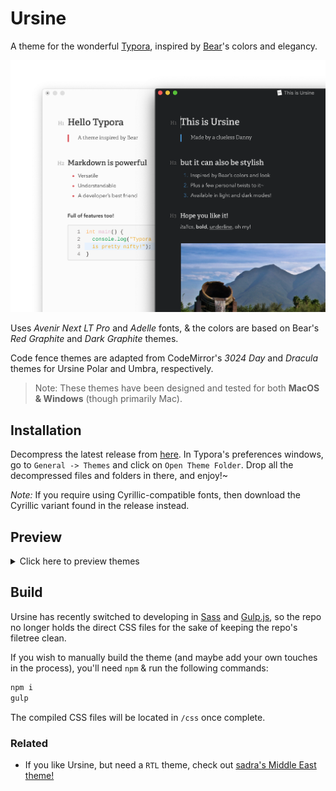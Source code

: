 # Ursine

A theme for the wonderful [Typora](https://typora.io), inspired by [Bear](https://bear.app)'s colors and elegancy.

![thumbnail](images/thumbnail.png)

Uses *Avenir Next LT Pro* and *Adelle* fonts, & the colors are based on Bear's *Red Graphite* and *Dark Graphite* themes.

Code fence themes are adapted from CodeMirror's *3024 Day* and *Dracula* themes for Ursine Polar and Umbra, respectively.

> Note: These themes have been designed and tested for both **MacOS & Windows** (though primarily Mac).

## Installation

Decompress the latest release from [here](https://github.com/aCluelessDanny/typora-theme-ursine/releases). In Typora's preferences windows, go to `General -> Themes` and click on `Open Theme Folder`. Drop all the decompressed files and folders in there, and enjoy!~

*Note:* If you require using Cyrillic-compatible fonts, then download the Cyrillic variant found in the release instead.

## Preview

<details>
<summary>Click here to preview themes</summary>

Ursine Polar | Ursine Umbra
:---:|:---:
![Polar Preview 1](images/polar-1.png) | ![Umbra Preview 1](images/umbra-1.png)
![Polar Preview 2](images/polar-2.png) | ![Umbra Preview 2](images/umbra-2.png)
![Polar Preview 3](images/polar-3.png) | ![Umbra Preview 3](images/umbra-3.png)
![Polar Splashscreen](images/polar-splashscreen.png) | ![Umbra Splashscreen](images/umbra-splashscreen.png)
![Polar Source Code Preview](images/polar-source.png) | ![Umbra Source Code Preview](images/umbra-source.png)
![Polar Unibody Preview](images/polar-unibody.png) | ![Umbra Unibody Preview](images/umbra-unibody.png)

</details>

## Build

Ursine has recently switched to developing in [Sass](https://sass-lang.com/) and [Gulp.js](https://gulpjs.com/), so the repo no longer holds the direct CSS files for the sake of keeping the repo's filetree clean.

If you wish to manually build the theme (and maybe add your own touches in the process), you'll need `npm` & run the following commands:

```bash
npm i
gulp
```

The compiled CSS files will be located in `/css` once complete.

### Related

- If you like Ursine, but need a `RTL` theme, check out [sadra's Middle East theme!](https://github.com/sadra/middle-east)
